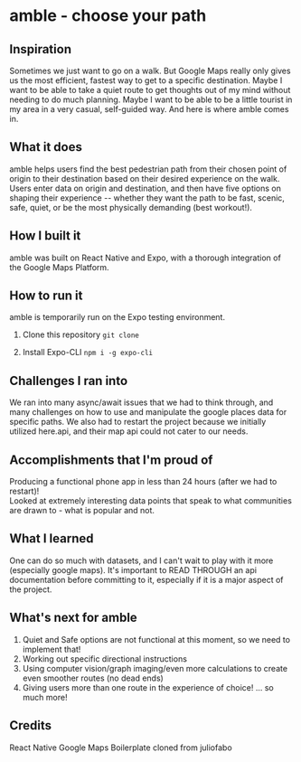 # amble - choose your path

## Inspiration
Sometimes we just want to go on a walk.  But Google Maps really only gives us the most efficient, fastest way to get to a specific destination.  Maybe I want to be able to take a quiet route to get thoughts out of my mind without needing to do much planning.  Maybe I want to be able to be a little tourist in my area in a very casual, self-guided way.  And here is where amble comes in.

## What it does
amble helps users find the best pedestrian path from their chosen point of origin to their destination based on their desired experience on the walk.  Users enter data on origin and destination, and then have five options on shaping their experience -- whether they want the path to be fast, scenic, safe, quiet, or be the most physically demanding (best workout!).

## How I built it
amble was built on React Native and Expo, with a thorough integration of the Google Maps Platform.  

## How to run it
amble is temporarily run on the Expo testing environment.

1) Clone this repository
``` git clone  ```

2) Install Expo-CLI
```npm i -g expo-cli```


## Challenges I ran into
We ran into many async/await issues that we had to think through, and many challenges on how to use and manipulate the google places data for specific paths.  We also had to restart the project because we initially utilized here.api, and their map api could not cater to our needs.

## Accomplishments that I'm proud of
Producing a functional phone app in less than 24 hours (after we had to restart)!  
Looked at extremely interesting data points that speak to what communities are drawn to - what is popular and not.

## What I learned
One can do so much with datasets, and I can't wait to play with it more (especially google maps).
It's important to READ THROUGH an api documentation before committing to it, especially if it is a major aspect of the project.

## What's next for amble
1) Quiet and Safe options are not functional at this moment, so we need to implement that!
2) Working out specific directional instructions
3) Using computer vision/graph imaging/even more calculations to create even smoother routes (no dead ends)
4) Giving users more than one route in the experience of choice!
... so much more!

## Credits
React Native Google Maps Boilerplate cloned from juliofabo